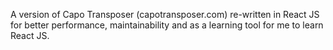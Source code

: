 A version of Capo Transposer (capotransposer.com) re-written in React JS for better performance, maintainability and as a learning tool for me to learn React JS. 
